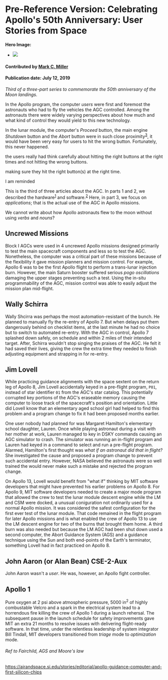 # Pre-Reference Version: Celebrating Apollo's 50th Anniversary: User Stories from Space

**Hero Image:**

 - <img src='https://github.com/betterscientificsoftware/images/raw/master/foo.jpg' />

#### Contributed by [Mark C. Miller](https://github.com/markcmiller86)
#### Publication date: July 12, 2019

*Third of a three-part series to commemorate the 50th anniversary of the Moon landings.*

In the Apollo program, the computer *users* were first and foremost the astronauts who
had to fly the vehicles the AGC controlled. Among the astronauts there were widely varying
perspectives about how much and what kind of control they would yield to this new technology.


In the lunar module, the computer's *Proceed*
button, the main engine *Shutdown* button and the *Abort* button were in such close
proximity<sup>[3]</sup>, it would have been very easy for users to hit the wrong button.
Fortunately, this never happened.


the users really had think carefully about hitting the right
buttons at the right times and not hitting the wrong buttons.

making sure they hit the right button(s) at the right time. 

I am reminded







This is the third of three articles about the AGC. In parts 1 and 2, we described the
hardware<sup>[1]</sup> and software.<sup>[2]</sup> Here, in part 3, we focus on *applications*;
that is the actual use of the AGC in Apollo missions.


We cannot write about how Apollo astronauts flew to the moon without using *verbs*
and *nouns*?

## Uncrewed Missions
Block I AGCs were used in 4 uncrewed Apollo missions designed primarily to test
the main spacecraft components and less so to test the AGC. Nonetheless, the computer was a
critical part of these missions because of the flexibility it gave mission planners and
mission control. For example, Apollo 6 was to be the first Apollo flight to perform
a trans-lunar injection burn. However, the main Saturn booster suffered serious
*pogo oscillations* damaging the upper stages preventing such a test. Using the in-situ
programmability of the AGC, mission control was able to easily adjust the mission plan
mid-flight.

## Wally Schirra

Wally Shcirra was perhaps the most automation-resistant of the bunch. He planned to manually
fly the re-entry of Apollo 7. But when delays put them dangerously behind on checklist items,
at the last minute he had no choice but to switch to automated re-entry. With the AGC in control,
Apollo 7 splashed down safely, on schedule and within 2 miles of their intended target. After,
Schirra wouldn't stop singing the praises of the AGC. He felt it had saved their lives, giving
the crew the extra time they needed to finish adjusting equipment and strapping in for re-entry.

## Jim Lovell
While practicing guidance alignments with the space sextent on the return leg of Apollo 8,
Jim Lovell accidentally keyed in a pre-flight program, `P01`, instead of star identifier
`01` from the AGC's star catalog. This potentially corrupted key portions of the AGC's
eraseable memory causing the computer to loose track of the spacecraft's position and
orientation. Little did Lovell know that an elementary aged school girl had helped to
find this problem and a program change to fix it had been proposed months earlier.

One user nobody had planned for was Margaret
Hamilton's elementary school daughter, Lauren. Once while playing astronaut during a visit
with her mother at work, Lauren managed to key in DSKY commands causing an AGC simulator
to crash. The simulator was running an in-flight program and Lauren had keyed in a command
to select and run a pre-flight program. Alarmed, Hamilton's first thought was
*what if an astronaut did that in flight?* She investigated the cause and proposed a program
change to prevent such accidental entry. However, NASA believed the astronauts were so well
trained the would never make such a mistake and rejected the program change. 

On Apollo 13, Lovell would benefit from "what if" thinking by MIT software developers that
might have prevented his earlier problems on Apollo 8. For Apollo 9, MIT software developers
needed to create a major mode program that allowed the crew to test the lunar module descent
engine while the LM and CSM were docked, a unusual coniguration not ordinarily used for a
normal Apollo mission. It was considered the safest configuration for the first ever test of
the lunar module. That code remained in the flight program for later Apollo missions and is
what enabled the crew of Apollo 13 to use the LM descent engine for two of the burns that
brought them home. A third burn was also needed but because the LM AGC had been shut down
used a second computer, the Abort Guidance System (AGS) and a guidance technique using the
Sun and both end-points of the Earth's terminator, something Lovell had in fact practiced
on Apollo 8.

## John Aaron (or Alan Bean) CSE-2-Aux
John Aaron wasn't a *user*. He was, however, an Apollo fight controller.

## Apollo 1
Pure oxygen at 2 psi above atmospheric pressure, 5000 in<sup>2</sup> of highly combustable
Velcro and a spark in the electrical system lead to a horrendous fire killing the crew
of Apollo 1 during a launch rehersal. The subsequent pause in the launch schedule for safety
improvements gave MIT an extra 21 months to resolve issues with delivering flight-ready software.
In that time, under the relentless leadership of system integrator Bill Tindall, MIT developers
transitioned from *triage* mode to *optimization* mode.

###### Ref to Fairchild, AGS and Moore's law
https://airandspace.si.edu/stories/editorial/apollo-guidance-computer-and-first-silicon-chips


[1]: https://bssw.io/blog_posts/celebrating-apollo-s-50th-anniversary-when-100-flops-watt-was-a-giant-leap "AGC Blog Part 1 {}"
[2]: https://bssw.io/blog_posts/celebrating-apollo-s-50th-anniversary-the-oldest-code-on-github "AGC Blog Part 2 {}"
[3]: https://youtu.be/hCywOf0Czgg?t=1841 "Presentation by Dave Scott about the AGC {}"


